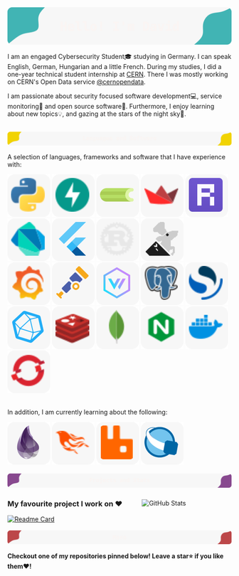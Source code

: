 <img src="assets/header.svg" alt="Hello!">

I am an engaged Cybersecurity Student🎓 studying in Germany. 
I can speak English, German, Hungarian and a little French. 
During my studies, I did a one-year technical student internship at [CERN](https://home.cern).
There I was mostly working on CERN's Open Data service [@cernopendata](https://github.com/cernopendata).

I am passionate about security focused software development💻, service monitoring🔭 and open source software📂. 
Furthermore, I enjoy learning about new topics💡, and gazing at the stars of the night sky🌌.

<br>
<img src="assets/header_2.svg" alt="Languages and more">

A selection of languages, frameworks and software that I have experience with:

<div>
  <a href="https://www.python.org/"><img src="assets/icons/python.svg" alt="P"></a>
  <a href="https://fastapi.tiangolo.com/"><img src="assets/icons/fastapi.svg" alt="F"></a>
  <a href="https://docs.celeryq.dev/en/stable/"><img src="assets/icons/celery.svg" alt="C"></a>
  <a href="https://streamlit.io/"><img src="assets/icons/streamlit.svg" alt="S"></a>
  <a href="https://reflex.dev/"><img src="assets/icons/reflex.svg" alt="R"></a>
  <a href="https://dart.dev/"><img src="assets/icons/dart.svg" alt="D"></a>
  <a href="https://flutter.dev/"><img src="assets/icons/flutter.svg" alt="F"></a>
  <a href="https://rust-lang.org/"><img src="assets/icons/rust.svg" alt="R"></a>
  <a href="https://ratatui.rs/"><img src="assets/icons/ratatui.svg" alt="R"></a>
</div>
    
<div>
  <a href="https://grafana.com/"><img src="assets/icons/grafana.svg" alt="G"></a>
  <a href="https://opentelemetry.io/"><img src="assets/icons/opentelemetry.svg" alt="O"></a>
  <a href="https://vector.dev/"><img src="assets/icons/vector.svg" alt="V"></a>
  <a href="https://www.postgresql.org/"><img src="assets/icons/postgresql.svg" alt="P"></a>
  <a href="https://opensearch.org/"><img src="assets/icons/opensearch.svg" alt="O"></a>
  <a href="https://www.influxdata.com/"><img src="assets/icons/influxdb.svg" alt="I"></a>
  <a href="https://redis.io/"><img src="assets/icons/redis.svg" alt="R"></a>
  <a href="https://www.mongodb.com/"><img src="assets/icons/mongodb.svg" alt="M"></a>
  <a href="https://nginx.org/"><img src="assets/icons/nginx.svg" alt="N"></a>
  <a href="https://www.docker.com/"><img src="assets/icons/docker.svg" alt="D"></a>
  <a href="https://www.redhat.com/en/technologies/cloud-computing/openshift"><img src="assets/icons/openshift.svg" alt="O"></a>
</div>
<br>

In addition, I am currently learning about the following:

<div>
  <a href="https://elixir-lang.org/"><img src="assets/icons/elixir.svg" alt="E"></a>
  <a href="https://www.phoenixframework.org/"><img src="assets/icons/phoenix.svg" alt="P"></a>
  <a href="https://https://www.rabbitmq.com/"><img src="assets/icons/rabbitmq.svg" alt="R"></a>
  <a href="https://en.wikipedia.org/wiki/VHDL"><img src="assets/icons/quartus.svg" alt="V"></a>
</div>

<br>
<img src="assets/header_3.svg" alt="Stats">

<div>
  <a href="https://github.com/anuraghazra/github-readme-stats">
    <img src="https://github-readme-stats.vercel.app/api/top-langs/?username=biscgit&layout=donut&theme=dracula&hide_border=true&bg_color=80808010&size_weight=0.75&count_weight=0.25&langs_count=5" alt="GitHub Stats" align="right" width="40%">
  </a>
  <div align="left">
    <h3>My favourite project I work on ❤️</h3>
    <a href="https://github.com/Biscgit/streamlet">
      <img src="https://github-readme-stats.vercel.app/api/pin/?username=biscgit&repo=streamlet&theme=dracula&hide_border=true&bg_color=80808010" alt="Readme Card" width="53%">
    </a>
  </div>
</div>

<br>
<img src="assets/header_4.svg" alt="More">

**Checkout one of my repositories pinned below! Leave a star⭐ if you like them❤️!**
